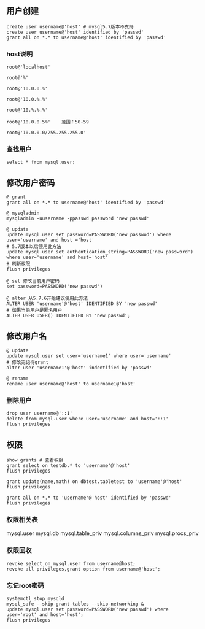 ## 用户创建

```mysql
create user username@'host' # mysql5.7版本不支持
create user username@'host' identified by 'passwd'
grant all on *.* to username@'host' identified by 'passwd'
```

### host说明

```
root@'localhost'

root@'%'   

root@'10.0.0.%'

root@'10.0.%.%'

root@'10.%.%.%'

root@'10.0.0.5%'    范围：50-59  

root@'10.0.0.0/255.255.255.0'
```



### 查找用户

```mysql
select * from mysql.user;
```

 

## 修改用户密码

```mysql
@ grant 
grant all on *.* to username@'host' identified by 'passwd'

@ mysqladmin
mysqladmin -uusername -ppasswd password 'new passwd'

@ update
update mysql.user set password=PASSWORD('new passwod') where user='username' and host ='host'
# 5.7版本以后使用此方法
update mysql.user set authentication_string=PASSWORD('new password') where user='username' and host='host' 
# 刷新权限 
flush privileges

@ set 修改当前用户密码
set password=PASSWORD('new passwd')

@ alter 从5.7.6开始建议使用此方法
ALTER USER 'username'@'host' IDENTIFIED BY 'new passwd'
# 如果当前用户是匿名用户
ALTER USER USER() IDENTIFIED BY 'new passwd';

```

## 修改用户名

```mysql
@ update
update mysql.user set user='username1' where user='username'
# 修改完记得grant 
alter user 'username1'@'host' indentified by 'passwd' 

@ rename 
rename user username@'host' to username1@'host'
```

### 删除用户

```mysql
drop user username@'::1'
delete from mysql.user where user='username' and host='::1'
flush privileges
```

## 权限 

```mysql
show grants # 查看权限 
grant select on testdb.* to 'username'@'host'
flush privileges 

grant update(name,math) on dbtest.tabletest to 'username'@'host' 
flush privileges 

grant all on *.* to 'username'@'host' identified by 'passwd' 
flush privileges 
```

### 权限相关表

mysql.user   mysql.db   mysql.table_priv   mysql.columns_priv  mysql.procs_priv 

### 权限回收

```mysql
revoke select on mysql.user from username@host;  
revoke all privileges,grant option from username@'host';
```

### 忘记root密码

```mysql
systemctl stop mysqld 
mysql_safe --skip-grant-tables --skip-networking & 
update mysql.user set password=PASSWORD('new passwd') where user='root' and host='host';
flush privileges 
```

